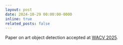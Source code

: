 ```yaml
---
layout: post
date: 2024-10-29 00:00:00-0000
inline: true
related_posts: false
---
```


Paper on art object detection accepted at [WACV 2025](https://wacv2025.thecvf.com/).

